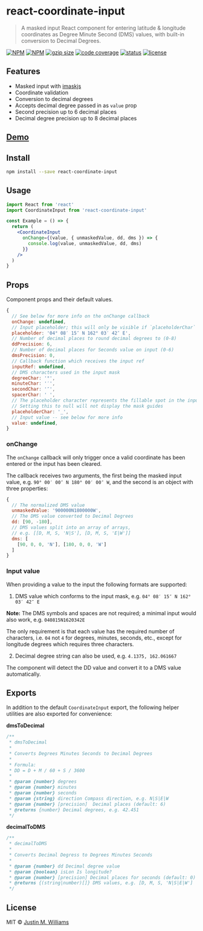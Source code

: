 # react-coordinate-input

> A masked input React component for entering latitude &amp; longitude coordinates as Degree Minute Second (DMS) values, with built-in conversion to Decimal Degrees.

[![NPM](https://flat.badgen.net/npm/v/react-coordinate-input)](https://www.npmjs.com/package/react-coordinate-input)
[![NPM](https://flat.badgen.net/npm/dt/react-coordinate-input)](https://www.npmjs.com/package/react-coordinate-input)
[![gzip size](https://flat.badgen.net/bundlephobia/minzip/react-coordinate-input)](https://bundlephobia.com/result?p=react-coordinate-input)
[![code coverage](https://flat.badgen.net/coveralls/c/github/nerdstep/react-coordinate-input)](https://coveralls.io/github/nerdstep/react-coordinate-input)
[![status](https://flat.badgen.net/github/status/nerdstep/react-coordinate-input/master/ci)](https://github.com/nerdstep/react-coordinate-input/actions?query=workflow%3Aci)
[![license](https://flat.badgen.net/github/license/nerdstep/react-coordinate-input)](./LICENSE)

## Features

- Masked input with [imaskjs](https://github.com/uNmAnNeR/imaskjs)
- Coordinate validation
- Conversion to decimal degrees
- Accepts decimal degree passed in as `value` prop
- Second precision up to 6 decimal places
- Decimal degree precision up to 8 decimal places

## [Demo](https://nerdstep.github.io/react-coordinate-input/)

## Install

```bash
npm install --save react-coordinate-input
```

## Usage

```jsx
import React from 'react'
import CoordinateInput from 'react-coordinate-input'

const Example = () => {
  return (
    <CoordinateInput
      onChange={(value, { unmaskedValue, dd, dms }) => {
        console.log(value, unmaskedValue, dd, dms)
      }}
    />
  )
}
```

## Props

Component props and their default values.

```javascript
{
  // See below for more info on the onChange callback
  onChange: undefined,
  // Input placeholder; this will only be visible if `placeholderChar` is set to `null`
  placeholder: '04° 08′ 15″ N 162° 03′ 42″ E',
  // Number of decimal places to round decimal degrees to (0-8)
  ddPrecision: 6,
  // Number of decimal places for Seconds value on input (0-6)
  dmsPrecision: 0,
  // Callback function which receives the input ref
  inputRef: undefined,
  // DMS characters used in the input mask
  degreeChar: '°',
  minuteChar: '′',
  secondChar: '″',
  spacerChar: ' ',
  // The placeholder character represents the fillable spot in the input mask
  // Setting this to null will not display the mask guides
  placeholderChar: '_',
  // Input value -- see below for more info
  value: undefined,
}
```

### onChange

The `onChange` callback will only trigger once a valid coordinate has been entered or the input has been cleared.

The callback receives two arguments, the first being the masked input value, e.g. `90° 00′ 00″ N 180° 00′ 00″ W`, and the second is an object with three properties:

```javascript
{
  // The normalized DMS value
  unmaskedValue: '900000N1800000W',
  // The DMS value converted to Decimal Degrees
  dd: [90, -180],
  // DMS values split into an array of arrays,
  // e.g. [[D, M, S, 'N|S'], [D, M, S, 'E|W']]
  dms: [
    [90, 0, 0, 'N'], [180, 0, 0, 'W']
  ]
}
```

### Input value

When providing a value to the input the following formats are supported:

1. DMS value which conforms to the input mask, e.g. `04° 08′ 15″ N 162° 03′ 42″ E`

**Note:** The DMS symbols and spaces are not required; a minimal input would also work, e.g. `040815N1620342E`

The only requirement is that each value has the required number of characters, i.e. `04` not `4` for degrees, minutes, seconds, etc., except for longitude degrees which requires three characters.

2. Decimal degree string can also be used, e.g. `4.1375, 162.061667`

The component will detect the DD value and convert it to a DMS value automatically.

## Exports

In addition to the default `CoordinateInput` export, the following helper utilities are also exported for convenience:

**dmsToDecimal**

```js
/**
 * dmsToDecimal
 *
 * Converts Degrees Minutes Seconds to Decimal Degrees
 *
 * Formula:
 * DD = D + M / 60 + S / 3600
 *
 * @param {number} degrees
 * @param {number} minutes
 * @param {number} seconds
 * @param {string} direction Compass direction, e.g. N|S|E|W
 * @param {number} [precision]  Decimal places (default: 6)
 * @returns {number} Decimal degrees, e.g. 42.451
 */
```

**decimalToDMS**

```js
/**
 * decimalToDMS
 *
 * Converts Decimal Degress to Degrees Minutes Seconds
 *
 * @param {number} dd Decimal degree value
 * @param {boolean} isLon Is longitude?
 * @param {number} [precision] Decimal places for seconds (default: 0)
 * @returns {(string|number)[]} DMS values, e.g. [D, M, S, 'N|S|E|W']
 */
```

## License

MIT © [Justin M. Williams](https://github.com/nerdstep)
